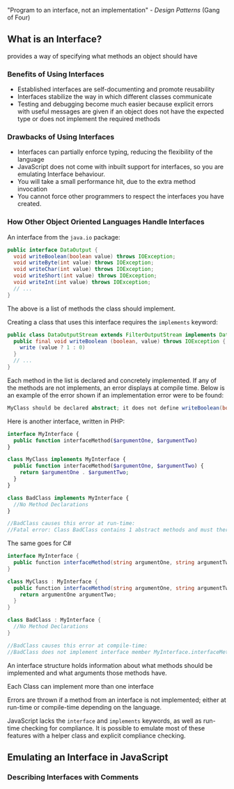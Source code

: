 "Program to an interface, not an implementation" - *Design Patterns* (Gang of Four)

## What is an Interface?
provides a way of specifying what methods an object should have


### Benefits of Using Interfaces
- Established interfaces are self-documenting and promote reusability
- Interfaces stabilize the way in which different classes communicate
- Testing and debugging become much easier because explicit errors with useful messages are given if an object does not have the expected type or does not implement the required methods

### Drawbacks of Using Interfaces
- Interfaces can partially enforce typing, reducing the flexibility of the language
- JavaScript does not come with inbuilt support for interfaces, so you are emulating Interface behaviour.
- You will take a small performance hit, due to the extra method invocation
- You cannot force other programmers to respect the interfaces you have created.


### How Other Object Oriented Languages Handle Interfaces

An interface from the `java.io` package:

```java
public interface DataOutput {
  void writeBoolean(boolean value) throws IOException;
  void writeByte(int value) throws IOException;
  void writeChar(int value) throws IOException;
  void writeShort(int value) throws IOException;
  void writeInt(int value) throws IOException;
  // ...
}
```
The above is a list of methods the class should implement.

Creating a class that uses this interface requires the `implements` keyword:

```java
public class DataOutputStream extends FilterOutputStream implements DataOutput {
  public final void writeBoolean (boolean, value) throws IOException {
    write (value ? 1 : 0)
  }
  // ...
}
```
Each method in the list is declared and concretely implemented. If any of the methods are not implements, an error displays at compile time. Below is an example of the error shown if an implementation error were to be found:

```java
MyClass should be declared abstract; it does not define writeBoolean(boolean) in MyClass
```

Here is another interface, written in PHP:

```php
interface MyInterface {
  public function interfaceMethod($argumentOne, $argumentTwo)
}

class MyClass implements MyInterface {
  public function interfaceMethod($argumentOne, $argumentTwo) {
    return $argumentOne . $argumentTwo;
  }
}

class BadClass implements MyInterface {
  //No Method Declarations
}

//BadClass causes this error at run-time:
//Fatal error: Class BadClass contains 1 abstract methods and must therefore be declared abstract (MyClass::interfaceMethod)
```

The same goes for C#

```csharp
interface MyInterface {
  public function interfaceMethod(string argumentOne, string argumentTwo)
}

class MyClass : MyInterface {
  public function interfaceMethod(string argumentOne, string argumentTwo) {
    return argumentOne argumentTwo;
  }
}

class BadClass : MyInterface {
  //No Method Declarations
}

//BadClass causes this error at compile-time:
//BadClass does not implement interface member MyInterface.interfaceMethod()
```

An interface structure holds information about what methods should be implemented and what arguments those methods have.

Each Class can implement more than one interface 

Errors are thrown if a method from an interface is not implemented; either at run-time or compile-time depending on the language.

JavaScript lacks the `interface` and `implements` keywords, as well as run-time checking for compliance. It is possible to emulate most of these features with a helper class and explicit compliance checking.

## Emulating an Interface in JavaScript

### Describing Interfaces with Comments


